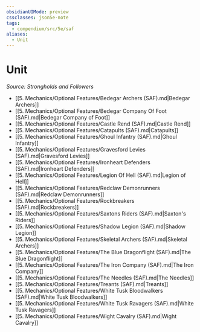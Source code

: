 ```yaml
---
obsidianUIMode: preview
cssclasses: json5e-note
tags:
  - compendium/src/5e/saf
aliases:
  - Unit
---
```

# Unit
*Source: Strongholds and Followers* 

- [[5. Mechanics/Optional Features/Bedegar Archers (SAF).md\|Bedegar Archers]]
- [[5. Mechanics/Optional Features/Bedegar Company Of Foot (SAF).md\|Bedegar Company of Foot]]
- [[5. Mechanics/Optional Features/Castle Rend (SAF).md\|Castle Rend]]
- [[5. Mechanics/Optional Features/Catapults (SAF).md\|Catapults]]
- [[5. Mechanics/Optional Features/Ghoul Infantry (SAF).md\|Ghoul Infantry]]
- [[5. Mechanics/Optional Features/Gravesford Levies (SAF).md\|Gravesford Levies]]
- [[5. Mechanics/Optional Features/Ironheart Defenders (SAF).md\|Ironheart Defenders]]
- [[5. Mechanics/Optional Features/Legion Of Hell (SAF).md\|Legion of Hell]]
- [[5. Mechanics/Optional Features/Redclaw Demonrunners (SAF).md\|Redclaw Demonrunners]]
- [[5. Mechanics/Optional Features/Rockbreakers (SAF).md\|Rockbreakers]]
- [[5. Mechanics/Optional Features/Saxtons Riders (SAF).md\|Saxton's Riders]]
- [[5. Mechanics/Optional Features/Shadow Legion (SAF).md\|Shadow Legion]]
- [[5. Mechanics/Optional Features/Skeletal Archers (SAF).md\|Skeletal Archers]]
- [[5. Mechanics/Optional Features/The Blue Dragonflight (SAF).md\|The Blue Dragonflight]]
- [[5. Mechanics/Optional Features/The Iron Company (SAF).md\|The Iron Company]]
- [[5. Mechanics/Optional Features/The Needles (SAF).md\|The Needles]]
- [[5. Mechanics/Optional Features/Treants (SAF).md\|Treants]]
- [[5. Mechanics/Optional Features/White Tusk Bloodwalkers (SAF).md\|White Tusk Bloodwalkers]]
- [[5. Mechanics/Optional Features/White Tusk Ravagers (SAF).md\|White Tusk Ravagers]]
- [[5. Mechanics/Optional Features/Wight Cavalry (SAF).md\|Wight Cavalry]]
